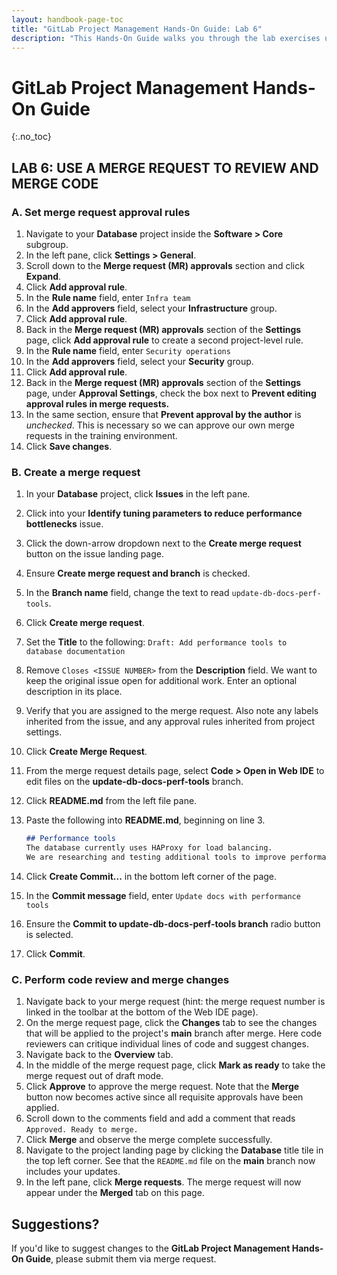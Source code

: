```yaml
---
layout: handbook-page-toc
title: "GitLab Project Management Hands-On Guide: Lab 6"
description: "This Hands-On Guide walks you through the lab exercises used in the GitLab Project Management course."
---
```

# GitLab Project Management Hands-On Guide
{:.no_toc}

## LAB 6: USE A MERGE REQUEST TO REVIEW AND MERGE CODE

### A. Set merge request approval rules

1. Navigate to your **Database** project inside the **Software > Core** subgroup.
1. In the left pane, click **Settings > General**.
1. Scroll down to the **Merge request (MR) approvals** section and click **Expand**.
1. Click **Add approval rule**.
1. In the **Rule name** field, enter `Infra team`
1. In the **Add approvers** field, select your **Infrastructure** group.
1. Click **Add approval rule**.
1. Back in the **Merge request (MR) approvals** section of the **Settings** page, click **Add approval rule** to create a second project-level rule.
1. In the **Rule name** field, enter `Security operations`
1. In the **Add approvers** field, select your **Security** group.
1. Click **Add approval rule**.
1. Back in the **Merge request (MR) approvals** section of the **Settings** page, under **Approval Settings**, check the box next to **Prevent editing approval rules in merge requests.**
1. In the same section, ensure that **Prevent approval by the author** is *unchecked*. This is necessary so we can approve our own merge requests in the training environment.
1. Click **Save changes**.

### B. Create a merge request

1. In your **Database** project, click **Issues** in the left pane.
1. Click into your **Identify tuning parameters to reduce performance bottlenecks** issue.
1. Click the down-arrow dropdown next to the **Create merge request** button on the issue landing page.
1. Ensure **Create merge request and branch** is checked.
1. In the **Branch name** field, change the text to read `update-db-docs-perf-tools`.
1. Click **Create merge request**.
1. Set the **Title** to the following: `Draft: Add performance tools to database documentation`
1. Remove `Closes <ISSUE NUMBER>` from the **Description** field. We want to keep the original issue open for additional work. Enter an optional description in its place.
1. Verify that you are assigned to the merge request. Also note any labels inherited from the issue, and any approval rules inherited from project settings.
1. Click **Create Merge Request**.
1. From the merge request details page, select **Code > Open in Web IDE** to edit files on the **update-db-docs-perf-tools** branch.
1. Click **README.md** from the left file pane.
1. Paste the following into **README.md**, beginning on line 3.
    
    ```markdown
   ## Performance tools
   The database currently uses HAProxy for load balancing. 
   We are researching and testing additional tools to improve performance.
    ```

1. Click **Create Commit...** in the bottom left corner of the page.
1. In the **Commit message** field, enter `Update docs with performance tools`
1. Ensure the **Commit to update-db-docs-perf-tools branch** radio button is selected.
1. Click **Commit**.

### C. Perform code review and merge changes

1. Navigate back to your merge request (hint: the merge request number is linked in the toolbar at the bottom of the Web IDE page).
1. On the merge request page, click the **Changes** tab to see the changes that will be applied to the project's **main** branch after merge. Here code reviewers can critique individual lines of code and suggest changes.
1. Navigate back to the **Overview** tab.
1. In the middle of the merge request page, click **Mark as ready** to take the merge request out of draft mode.
1. Click **Approve** to approve the merge request. Note that the **Merge** button now becomes active since all requisite approvals have been applied.
1. Scroll down to the comments field and add a comment that reads `Approved. Ready to merge.`
1. Click **Merge** and observe the merge complete successfully.
1. Navigate to the project landing page by clicking the **Database** title tile in the top left corner. See that the `README.md` file on the **main** branch now includes your updates.
1. In the left pane, click **Merge requests**. The merge request will now appear under the **Merged** tab on this page.

## Suggestions?

If you'd like to suggest changes to the **GitLab Project Management Hands-On Guide**, please submit them via merge request.
